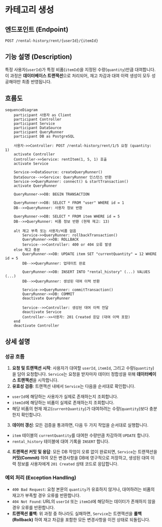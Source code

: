 # 카테고리 생성

## 엔드포인트 (Endpoint)

`POST /rental-history/rent/{userId}/{itemId}`

## 기능 설명 (Description)

특정 사용자(`userId`)가 특정 비품(`itemId`)을 지정된 수량(`quantity`)만큼 대여합니다. 이 과정은 **데이터베이스 트랜잭션**으로 처리되어, 재고 차감과 대여 이력 생성이 모두 성공해야만 최종 반영됩니다.

## 흐름도

```mermaid
sequenceDiagram
    participant 사용자 as Client
    participant Controller
    participant Service
    participant DataSource
    participant QueryRunner
    participant DB as PostgreSQL

    사용자->>Controller: POST /rental-history/rent/1/5 요청 (quantity: 1)
    activate Controller
    Controller->>Service: rentItem(1, 5, 1) 호출
    activate Service

    Service->>DataSource: createQueryRunner()
    DataSource-->>Service: QueryRunner 인스턴스 반환
    Service->>QueryRunner: connect() & startTransaction()
    activate QueryRunner

    QueryRunner->>DB: BEGIN TRANSACTION

    QueryRunner->>DB: SELECT * FROM "user" WHERE id = 1
    DB-->>QueryRunner: 사용자 정보 반환

    QueryRunner->>DB: SELECT * FROM item WHERE id = 5
    DB-->>QueryRunner: 비품 정보 반환 (현재 재고: 13)

    alt 재고 부족 또는 사용자/비품 없음
        Service->>QueryRunner: rollbackTransaction()
        QueryRunner->>DB: ROLLBACK
        Service-->>Controller: 400 or 404 오류 발생
    else 재고 충분
        QueryRunner->>DB: UPDATE item SET "currentQuantity" = 12 WHERE id = 5
        DB-->>QueryRunner: 업데이트 완료

        QueryRunner->>DB: INSERT INTO "rental_history" (...) VALUES (...)
        DB-->>QueryRunner: 생성된 대여 이력 반환

        Service->>QueryRunner: commitTransaction()
        QueryRunner->>DB: COMMIT
        deactivate QueryRunner

        Service-->>Controller: 생성된 대여 이력 전달
        deactivate Service
        Controller-->>사용자: 201 Created 응답 (대여 이력 포함)
    end
    deactivate Controller
```

## 상세 설명

### 성공 흐름

1.  **요청 및 트랜잭션 시작**: 사용자가 대여할 `userId`, `itemId`, 그리고 수량(`quantity`)을 담아 요청합니다. `Service`는 요청을 받자마자 데이터 정합성을 위해 **데이터베이스 트랜잭션**을 시작합니다.
2.  **유효성 검증**: 트랜잭션 내에서 `Service`는 다음을 순서대로 확인합니다.

- `userId`에 해당하는 사용자가 실제로 존재하는지 조회합니다.
- `itemId`에 해당하는 비품이 실제로 존재하는지 조회합니다.
- 해당 비품의 현재 재고(`currentQuantity`)가 대여하려는 수량(`quantity`)보다 충분한지 확인합니다.

3.  **데이터 갱신**: 모든 검증을 통과하면, 다음 두 가지 작업을 순서대로 실행합니다.

- `item` 테이블의 `currentQuantity`를 대여한 수량만큼 차감하여 `UPDATE` 합니다.
- `rental_history` 테이블에 대여 기록을 `INSERT` 합니다.

4.  **트랜잭션 커밋 및 응답**: 모든 DB 작업이 오류 없이 완료되면, `Service`는 트랜잭션을 **커밋(Commit)** 하여 모든 변경사항을 DB에 영구적으로 저장하고, 생성된 대여 이력 정보를 사용자에게 `201 Created` 상태 코드로 응답합니다.

### 예외 처리 (Exception Handling)

- `400 Bad Request`: 요청 본문의 `quantity`가 유효하지 않거나, 대여하려는 비품의 재고가 부족할 경우 오류를 반환합니다.
- `404 Not Found`: URL의 `userId` 또는 `itemId`에 해당하는 데이터가 존재하지 않을 경우 오류를 반환합니다.
- **트랜잭션 롤백**: 위 과정 중 하나라도 실패하면, `Service`는 트랜잭션을 **롤백(Rollback)** 하여 재고 차감을 포함한 모든 변경사항을 이전 상태로 되돌립니다.
